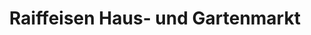 ---
title: "Raiffeisen Haus- und Gartenmarkt"
url: /tangerhuette/raiffeisen-haus-und-gartenmarkt/
shop: Baumarkt
---